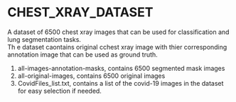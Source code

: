 # CHEST_XRAY_DATASET
A dataset of 6500 chest xray images that can be used for classification and lung segmentation tasks. 
</br>
Th e dataset caontains original cchest xray image with thier corresponding annotation image that can be used as ground truth. 
1. all-images-annotation-masks, contains 6500 segmented mask images
2. all-original-images, contains 6500 original images 
3. CovidFiles_list.txt, contains a list of the covid-19 images in the dataset for easy selection if needed. 
